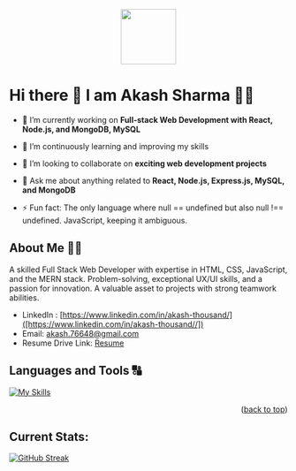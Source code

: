<div id="header" align="center">
  <img src="https://media.giphy.com/media/M9gbBd9nbDrOTu1Mqx/giphy.gif" width="100"/>
</div>

# Hi there 👋 I am Akash Sharma 👨‍💻

- 🔭 I’m currently working on **Full-stack Web Development with React, Node.js, and MongoDB, MySQL**

- 🌱 I’m continuously learning and improving my skills
- 👯 I’m looking to collaborate on **exciting web development projects**
- 💬 Ask me about anything related to **React, Node.js, Express.js, MySQL, and MongoDB**
- ⚡ Fun fact: The only language where null == undefined but also null !== undefined. JavaScript, keeping it ambiguous.

## About Me 🙋‍♂️

A skilled Full Stack Web Developer with expertise in HTML, CSS, JavaScript, and the MERN stack. Problem-solving, exceptional UX/UI skills, and a passion for innovation. A valuable asset to projects with strong teamwork abilities.

- LinkedIn : [https://www.linkedin.com/in/akash-thousand/]([https://www.linkedin.com/in/akash-thousand//])
- Email: akash.76648@gmail.com
- Resume Drive Link: [Resume]([https://drive.google.com/file/d/1QPxUsyLVZcyalreWqHtJTMM1Fc_i5Dpa/view?usp=sharing])

## Languages and Tools 🔠

[![My Skills](https://skillicons.dev/icons?i=mui,github,html,css,javascript,react,redux,typescript,nodejs,express,mongodb,mysql,git,postman,figma,bootstrap,vscode&theme=light)](https://skillicons.dev)

<p align="right">(<a href="#readme-top">back to top</a>)</p>

## Current Stats:

[![GitHub Streak](https://streak-stats.demolab.com/?user=AKASHARMAA)](https://git.io/streak-stats)
